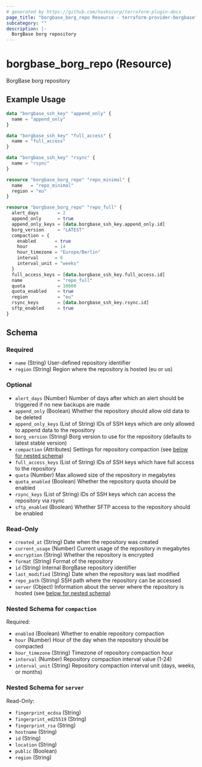 ```yaml
---
# generated by https://github.com/hashicorp/terraform-plugin-docs
page_title: "borgbase_borg_repo Resource - terraform-provider-borgbase"
subcategory: ""
description: |-
  BorgBase borg repository
---
```


# borgbase_borg_repo (Resource)

BorgBase borg repository

## Example Usage

```terraform
data "borgbase_ssh_key" "append_only" {
  name = "append_only"
}

data "borgbase_ssh_key" "full_access" {
  name = "full_access"
}

data "borgbase_ssh_key" "rsync" {
  name = "rsync"
}

resource "borgbase_borg_repo" "repo_minimal" {
  name   = "repo_minimal"
  region = "eu"
}

resource "borgbase_borg_repo" "repo_full" {
  alert_days       = 2
  append_only      = true
  append_only_keys = [data.borgbase_ssh_key.append_only.id]
  borg_version     = "LATEST"
  compaction = {
    enabled       = true
    hour          = 14
    hour_timezone = "Europe/Berlin"
    interval      = 6
    interval_unit = "weeks"
  }
  full_access_keys = [data.borgbase_ssh_key.full_access.id]
  name             = "repo_full"
  quota            = 10000
  quota_enabled    = true
  region           = "eu"
  rsync_keys       = [data.borgbase_ssh_key.rsync.id]
  sftp_enabled     = true
}
```

<!-- schema generated by tfplugindocs -->
## Schema

### Required

- `name` (String) User-defined repository identifier
- `region` (String) Region where the repository is hosted (eu or us)

### Optional

- `alert_days` (Number) Number of days after which an alert should be triggered if no new backups are made
- `append_only` (Boolean) Whether the repository should allow old data to be deleted
- `append_only_keys` (List of String) IDs of SSH keys which are only allowed to append data to the repository
- `borg_version` (String) Borg version to use for the repository (defaults to latest stable version)
- `compaction` (Attributes) Settings for repository compaction (see [below for nested schema](#nestedatt--compaction))
- `full_access_keys` (List of String) IDs of SSH keys which have full access to the repository
- `quota` (Number) Max allowed size of the repository in megabytes
- `quota_enabled` (Boolean) Whether the repository quota should be enabled
- `rsync_keys` (List of String) IDs of SSH keys which can access the repository via rsync
- `sftp_enabled` (Boolean) Whether SFTP access to the repository should be enabled

### Read-Only

- `created_at` (String) Date when the repository was created
- `current_usage` (Number) Current usage of the repository in megabytes
- `encryption` (String) Whether the repository is encrypted
- `format` (String) Format of the repository
- `id` (String) Internal BorgBase repository identifier
- `last_modified` (String) Date when the repository was last modified
- `repo_path` (String) SSH path where the repository can be accessed
- `server` (Object) Information about the server where the repository is hosted (see [below for nested schema](#nestedatt--server))

<a id="nestedatt--compaction"></a>
### Nested Schema for `compaction`

Required:

- `enabled` (Boolean) Whether to enable repository compaction
- `hour` (Number) Hour of the day when the repository should be compacted
- `hour_timezone` (String) Timezone of repository compaction hour
- `interval` (Number) Repository compaction interval value (1-24)
- `interval_unit` (String) Repository compaction interval unit (days, weeks, or months)


<a id="nestedatt--server"></a>
### Nested Schema for `server`

Read-Only:

- `fingerprint_ecdsa` (String)
- `fingerprint_ed25519` (String)
- `fingerprint_rsa` (String)
- `hostname` (String)
- `id` (String)
- `location` (String)
- `public` (Boolean)
- `region` (String)


